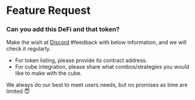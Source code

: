 # Feature Request

### Can you add this DeFi and that token?

Make the wish at [Discord](https://discord.furucombo.app) #feedback with below information, and we will check it regularly.&#x20;

* For token listing, please provide its contract address.
* For cube integration, please share what combos/strategies you would like to make with the cube.

We always do our best to meet users needs, but no promises as time are limited :innocent:&#x20;

